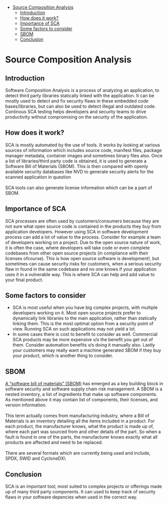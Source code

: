 - [Source Composition Analysis](#source-composition-analysis)
  - [Introduction](#introduction)
  - [How does it work?](#how-does-it-work)
  - [Importance of SCA](#importance-of-sca)
  - [Some factors to consider](#some-factors-to-consider)
  - [SBOM](#sbom)
  - [Conclusion](#conclusion)

# Source Composition Analysis

## Introduction
Software Composition Analysis is a process of analyzing an application, to detect third party libraries statically linked with the application. It can be mostly used to detect and fix security flaws in these embedded code bases/libraries, but can also be used to detect illegal and outdated code. Continous SCA testing helps developers and security teams to drive productivity without compromising on the security of the application.

## How does it work?
SCA is mostly automated by the use of tools. It works by looking at various sources of information which includes source code, manifest files, package manager metadata, container images and sometimes binary files also. Once a list of libraries/third party code is obtained, it is used to generate a Software Bill of Materials (SBOM). This is then compared with openly available security databases like NVD to generate security alerts for the scanned application in question\
\
SCA tools can also generate license information which can be a part of SBOM. 

## Importance of SCA
SCA processes are often used by customers/consumers because they are not sure what open source code is contained in the products they buy from application developers. However using SCA in software development process can add a lot of value to the process. Consider for example a team of developers working on a project. Due to the open source nature of work, it is often the case, where developers will take code or even complete codebases from other open source projects (in compliance with their licenses ofcourse). This is how open source software is development!, but sometimes can cause security risks for customers, when a serious security flaw in found in the same codebase and no one knows if your application uses it in a vulnerable way. This is where SCA can help and add value to your final product.

## Some factors to consider
- SCA is most useful when you have big complex projects, with multiple developers working on it. Most open source projects prefer to dynamically link libraries to the main application, rather than statically linking them. This is the most optimal option from a security point of view. Running SCA on such applications may not yield a lot. 
- In some cases there is cost to benefit to consider as well. Commercial SCA products may be more expensive v/s the benefit you get out of them. Consider automation benefits v/s doing it manually also. Lastly your customers may really want a machine generated SBOM if they buy your product, which is another thing to consider.

## SBOM
[A “software bill of materials” (SBOM)](https://www.cisa.gov/sbom) has emerged as a key building block in software security and software supply chain risk management. A SBOM is a nested inventory, a list of ingredients that make up software components. As mentioned above it may contain list of components, their licenses, and version information.\
\
This term actually comes from manufacturing industry, where a Bill of Materials is an inventory detailing all the items included in a product. For each product, the manufacturer knows, what the product is made up of, where each part was sourced from and other details of the part. So when a fault is found in one of the parts, the manufacturer knows exactly what all products are affected and need to be replaced.\
\
There are several formats which are currently being used and include, SPDX, SWID and CycloneDX\

## Conclusion
SCA is an important tool, most suited to complex projects or offerings made up of many third party components. It can used to keep track of security flaws in your software depencies when used in the correct way.

